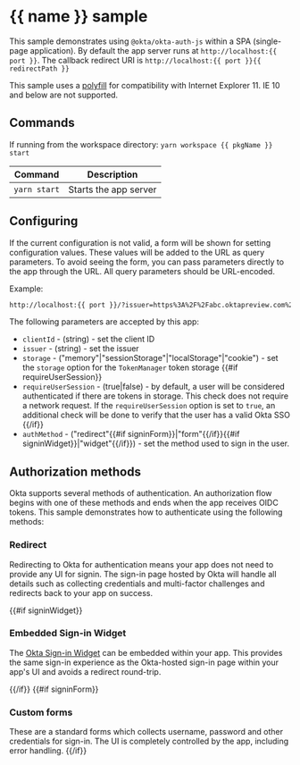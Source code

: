 # {{ name }} sample

This sample demonstrates using `@okta/okta-auth-js` within a SPA (single-page application). By default the app server runs at `http://localhost:{{ port }}`. The callback redirect URI is `http://localhost:{{ port }}{{ redirectPath }}`

This sample uses a [polyfill](https://github.com/okta/okta-auth-js#browser-compatibility--polyfill) for compatibility with Internet Explorer 11. IE 10 and below are not supported.

## Commands

If running from the workspace directory: `yarn workspace {{ pkgName }} start`

| Command               | Description                    |
| --------------------- | ------------------------------ |
| `yarn start`          | Starts the app server |

## Configuring

If the current configuration is not valid, a form will be shown for setting configuration values. These values will be added to the URL as query parameters. To avoid seeing the form, you can pass parameters directly to the app through the URL. All query parameters should be URL-encoded.

Example:

```html
http://localhost:{{ port }}/?issuer=https%3A%2F%2Fabc.oktapreview.com%2Foauth2%2Fdefault&clientId=01234567xcdfgC80h7
```

The following parameters are accepted by this app:

* `clientId` - (string) - set the client ID
* `issuer` - (string) - set the issuer
* `storage` - ("memory"|"sessionStorage"|"localStorage"|"cookie") - set the `storage` option for the `TokenManager` token storage
{{#if requireUserSession}}
* `requireUserSession` - (true|false) - by default, a user will be considered authenticated if there are tokens in storage. This check does not require a network request. If the `requireUserSession` option is set to `true`, an additional check will be done to verify that the user has a valid Okta SSO
{{/if}}
* `authMethod` - ("redirect"{{#if signinForm}}|"form"{{/if}}{{#if signinWidget}}|"widget"{{/if}}) - set the method used to sign in the user.

## Authorization methods

Okta supports several methods of authentication. An authorization flow begins with one of these methods and ends when the app receives OIDC tokens. This sample demonstrates how to authenticate using the following methods:

### Redirect

Redirecting to Okta for authentication means your app does not need to provide any UI for signin. The sign-in page hosted by Okta will handle all details such as collecting credentials and multi-factor challenges and redirects back to your app on success.

{{#if signinWidget}}
### Embedded Sign-in Widget

The [Okta Sign-in Widget](https://github.com/okta/okta-signin-widget) can be embedded within your app. This provides the same sign-in experience as the Okta-hosted sign-in page within your app's UI and avoids a redirect round-trip.

{{/if}}
{{#if signinForm}}
### Custom forms

These are a standard forms which collects username, password and other credentials for sign-in. The UI is completely controlled by the app, including error handling.
{{/if}}